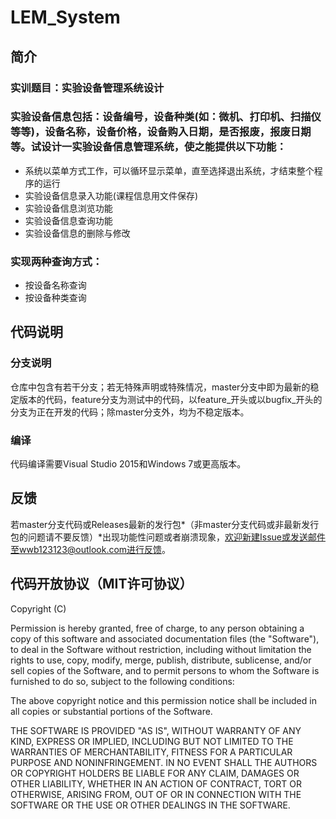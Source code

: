 # LEM_System
## 简介
### 实训题目：实验设备管理系统设计
### 实验设备信息包括：设备编号，设备种类(如：微机、打印机、扫描仪等等)，设备名称，设备价格，设备购入日期，是否报废，报废日期等。试设计一实验设备信息管理系统，使之能提供以下功能：
* 系统以菜单方式工作，可以循环显示菜单，直至选择退出系统，才结束整个程序的运行
* 实验设备信息录入功能(课程信息用文件保存) 
* 实验设备信息浏览功能
* 实验设备信息查询功能
* 实验设备信息的删除与修改
### 实现两种查询方式：
* 按设备名称查询
* 按设备种类查询

## 代码说明
### 分支说明
 仓库中包含有若干分支；若无特殊声明或特殊情况，master分支中即为最新的稳定版本的代码，feature分支为测试中的代码，以feature_开头或以bugfix_开头的分支为正在开发的代码；除master分支外，均为不稳定版本。
### 编译
 代码编译需要Visual Studio 2015和Windows 7或更高版本。

## 反馈
 若master分支代码或Releases最新的发行包*（非master分支代码或非最新发行包的问题请不要反馈）*出现功能性问题或者崩溃现象，欢迎新建Issue或发送邮件至wwb123123@outlook.com进行反馈。
 
## 代码开放协议（MIT许可协议）
Copyright (C) <year> <copyright holders>

Permission is hereby granted, free of charge, to any person obtaining a copy of this software and associated documentation files (the "Software"), to deal in the Software without restriction, including without limitation the rights to use, copy, modify, merge, publish, distribute, sublicense, and/or sell copies of the Software, and to permit persons to whom the Software is furnished to do so, subject to the following conditions:

The above copyright notice and this permission notice shall be included in all copies or substantial portions of the Software.

THE SOFTWARE IS PROVIDED "AS IS", WITHOUT WARRANTY OF ANY KIND, EXPRESS OR IMPLIED, INCLUDING BUT NOT LIMITED TO THE WARRANTIES OF MERCHANTABILITY, FITNESS FOR A PARTICULAR PURPOSE AND NONINFRINGEMENT. IN NO EVENT SHALL THE AUTHORS OR COPYRIGHT HOLDERS BE LIABLE FOR ANY CLAIM, DAMAGES OR OTHER LIABILITY, WHETHER IN AN ACTION OF CONTRACT, TORT OR OTHERWISE, ARISING FROM, OUT OF OR IN CONNECTION WITH THE SOFTWARE OR THE USE OR OTHER DEALINGS IN THE SOFTWARE.
